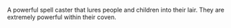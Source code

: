 A powerful spell caster that lures people and children into their lair. They are extremely powerful within their coven.